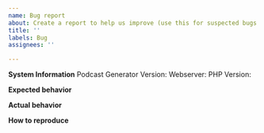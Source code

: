 ```yaml
---
name: Bug report
about: Create a report to help us improve (use this for suspected bugs only, if not sure, open a regular issue below)
title: ''
labels: Bug
assignees: ''

---
```


<!-- Please use this for bugs only (If something doesn't work as expected)! If you have a question, use "Help Wanted" -->
<!-- Please fill out all informations below, if you don't know a value, leave it blank -->
**System Information**
Podcast Generator Version: 
Webserver: 
PHP Version: 

**Expected behavior**
<!-- What do you get? -->

**Actual behavior**
<!-- What do you want? --> 

**How to reproduce**
<!-- What you did? -->
